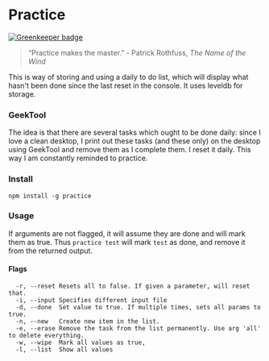Practice 
========

[![Greenkeeper badge](https://badges.greenkeeper.io/RichardLitt/practice.svg)](https://greenkeeper.io/)

> “Practice makes the master.” - Patrick Rothfuss, _The Name of the Wind_

This is way of storing and using a  daily to do list, which will display what hasn't been done since the last reset in the console. It uses leveldb for storage.

### GeekTool 

The idea is that there are several tasks which ought to be done daily:
since I love a clean desktop, I print out these tasks (and these only) on the
desktop using GeekTool and remove them as I complete them. I reset it daily.
This way I am constantly reminded to practice.

### Install

`npm install -g practice`

### Usage

If arguments are not flagged, it will assume they are done and will mark them
as true. Thus `practice test` will mark `test` as done, and remove it from the
returned output.

#### Flags

```
  -r, --reset Resets all to false. If given a parameter, will reset that.
  -i, --input Specifies different input file
  -d, --done  Set value to true. If multiple times, sets all params to true.
  -n, --new   Create new item in the list. 
  -e, --erase Remove the task from the list permanently. Use arg 'all' to delete everything.
  -w, --wipe  Mark all values as true,
  -l, --list  Show all values
```
